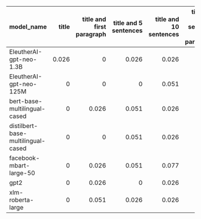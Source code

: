 | model_name                         |   title |   title and first paragraph |   title and 5 sentences |   title and 10 sentences |   title and first sentence each paragraph | raw text   |
|:-----------------------------------|--------:|----------------------------:|------------------------:|-------------------------:|------------------------------------------:|:-----------|
| EleutherAI-gpt-neo-1.3B            |   0.026 |                       0     |                   0.026 |                    0.026 |                                     0.051 | 0.051      |
| EleutherAI-gpt-neo-125M            |   0     |                       0     |                   0     |                    0.051 |                                     0     | 0.026      |
| bert-base-multilingual-cased       |   0     |                       0.026 |                   0.051 |                    0.026 |                                     0.051 | **0.103**  |
| distilbert-base-multilingual-cased |   0     |                       0     |                   0.051 |                    0.026 |                                     0.051 | 0.026      |
| facebook-mbart-large-50            |   0     |                       0.026 |                   0.051 |                    0.077 |                                     0.051 | 0.051      |
| gpt2                               |   0     |                       0.026 |                   0     |                    0.026 |                                     0.051 | 0.026      |
| xlm-roberta-large                  |   0     |                       0.051 |                   0.026 |                    0.026 |                                     0.077 | 0.077      |